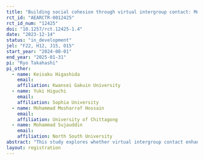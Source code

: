 ```yaml
---
title: "Building social cohesion through virtual intergroup contact: Mobile app experiment in Bangladesh"
rct_id: "AEARCTR-0012425"
rct_id_num: "12425"
doi: "10.1257/rct.12425-1.4"
date: "2023-12-14"
status: "in_development"
jel: "F22, H12, J15, O15"
start_year: "2024-08-01"
end_year: "2025-01-31"
pi: "Ryo Takahashi"
pi_other:
  - name: Keisaku Higashida
    email: 
    affiliation: Kwansei Gakuin University
  - name: Yuki Higuchi
    email: 
    affiliation: Sophia University
  - name: Mohammad Mosharraf Hossain
    email: 
    affiliation: University of Chittagong
  - name: Mohammad Sujauddin
    email: 
    affiliation: North South University
abstract: "This study explores whether virtual intergroup contact enhances social cohesion between refugees and host communities. Given the rising number of refugees, tensions between refugees and host communities have intensified. While intergroup contact has been widely studied as a means to alleviate such tensions, the potential of virtual intergroup contact remains underexplored. To address this gap, we will conduct a randomized control trial in Bangladesh, a major host country for Rohingya refugees from Myanmar. We developed an original online gaming application where participants collaborate in teams to harvest fruit from a shared farm. In the treatment groups, teams will include computer-generated players (bots) representing Rohingya refugees, enabling us to simulate virtual intergroup interactions and flexibly adjust both the performance of these bots and the duration of interactions. We will assess its impact on general attitudes towards refugees, hostility through an incentivized joy-of-destruction experiment, and implicit bias using the list experiment technique."
layout: registration
---
```


